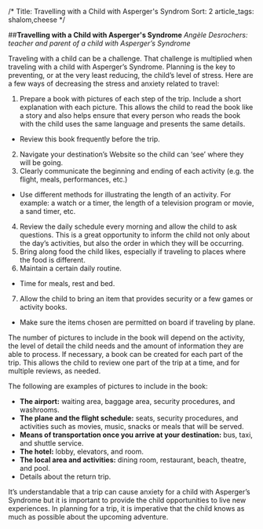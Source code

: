 /*
Title: Travelling with a Child with Asperger's Syndrom
Sort: 2
article_tags: shalom,cheese
*/

##**Travelling with a Child with Asperger's Syndrome**
*Angèle Desrochers: teacher and parent of a child with Asperger’s Syndrome*

Traveling with a child can be a challenge. That challenge is multiplied when traveling with a child with Asperger’s Syndrome.  Planning is the key to preventing, or at the very least reducing, the child’s level of stress.  Here are a few ways of decreasing the stress and anxiety related to travel:

1. Prepare a book with pictures of each step of the trip. Include a short explanation with each picture. This allows the child to read the book like a story and also helps ensure that every person who reads the book with the child uses the same language and presents the same details.
* Review this book frequently before the trip.
2. Navigate your destination’s Website so the child can ‘see’ where they will be going.
3. Clearly communicate the beginning and ending of each activity (e.g. the flight, meals, performances, etc.)
* Use different methods for illustrating the length of an activity. For example: a watch or a timer, the length of a television program or movie, a sand timer, etc.  
4. Review the daily schedule every morning and allow the child to ask questions. This is a great opportunity to inform the child not only about the day’s activities, but also the order in which they will be occurring.  
5. Bring along food the child likes, especially if traveling to places where the food is different.
6. Maintain a certain daily routine.
* Time for meals, rest and bed.
7. Allow the child to bring an item that provides security or a few games or activity books.
* Make sure the items chosen are permitted on board if traveling by plane.

The number of pictures to include in the book will depend on the activity, the level of detail the child needs and the amount of information they are able to process. If necessary, a book can be created for each part of the trip. This allows the child to review one part of the trip at a time, and for multiple reviews, as needed.

The following are examples of pictures to include in the book:

* **The airport:** waiting area, baggage area, security procedures, and washrooms.
* **The plane and the flight schedule:** seats, security procedures, and activities such as movies, music, snacks or meals that will be served.
* **Means of transportation once you arrive at your destination:** bus, taxi, and shuttle service.
* **The hotel:** lobby, elevators, and room.
* **The local area and activities:** dining room, restaurant, beach, theatre, and pool.
* Details about the return trip.

It’s understandable that a trip can cause anxiety for a child with Asperger’s Syndrome but it is important to provide the child opportunities to live new experiences.  In planning for a trip, it is imperative that the child knows as much as possible about the upcoming adventure.  

